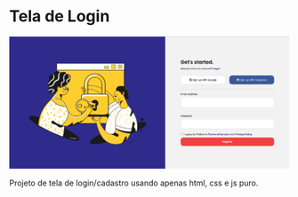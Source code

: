 # Tela de Login

![alt text](https://github.com/isadoratavare/formulario-js-dom/blob/main/assets/img/readme.png?raw=true)

Projeto de tela de login/cadastro usando apenas html, css e js puro.
